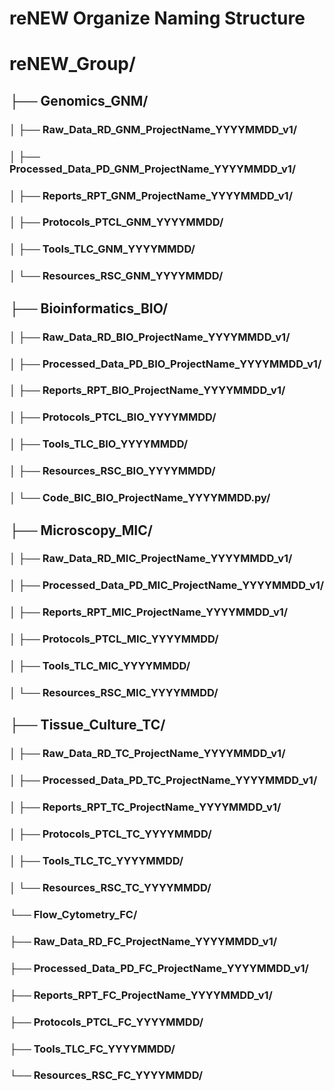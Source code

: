  # reNEW Organize Naming Structure
 
#  reNEW_Group/
##  ├── Genomics_GNM/
### │   ├── Raw_Data_RD_GNM_ProjectName_YYYYMMDD_v1/
### │   ├── Processed_Data_PD_GNM_ProjectName_YYYYMMDD_v1/
### │   ├── Reports_RPT_GNM_ProjectName_YYYYMMDD_v1/
### │   ├── Protocols_PTCL_GNM_YYYYMMDD/
### │   ├── Tools_TLC_GNM_YYYYMMDD/
### │   └── Resources_RSC_GNM_YYYYMMDD/
##  ├── Bioinformatics_BIO/
### │   ├── Raw_Data_RD_BIO_ProjectName_YYYYMMDD_v1/
### │   ├── Processed_Data_PD_BIO_ProjectName_YYYYMMDD_v1/
### │   ├── Reports_RPT_BIO_ProjectName_YYYYMMDD_v1/
### │   ├── Protocols_PTCL_BIO_YYYYMMDD/
### │   ├── Tools_TLC_BIO_YYYYMMDD/
### │   ├── Resources_RSC_BIO_YYYYMMDD/
### │   └── Code_BIC_BIO_ProjectName_YYYYMMDD.py/
##  ├── Microscopy_MIC/
### │   ├── Raw_Data_RD_MIC_ProjectName_YYYYMMDD_v1/
### │   ├── Processed_Data_PD_MIC_ProjectName_YYYYMMDD_v1/
### │   ├── Reports_RPT_MIC_ProjectName_YYYYMMDD_v1/
### │   ├── Protocols_PTCL_MIC_YYYYMMDD/
### │   ├── Tools_TLC_MIC_YYYYMMDD/
### │   └── Resources_RSC_MIC_YYYYMMDD/
##  ├── Tissue_Culture_TC/
### │   ├── Raw_Data_RD_TC_ProjectName_YYYYMMDD_v1/
### │   ├── Processed_Data_PD_TC_ProjectName_YYYYMMDD_v1/
### │   ├── Reports_RPT_TC_ProjectName_YYYYMMDD_v1/
### │   ├── Protocols_PTCL_TC_YYYYMMDD/
### │   ├── Tools_TLC_TC_YYYYMMDD/
### │   └── Resources_RSC_TC_YYYYMMDD/
### └── Flow_Cytometry_FC/
### ├── Raw_Data_RD_FC_ProjectName_YYYYMMDD_v1/
###    ├── Processed_Data_PD_FC_ProjectName_YYYYMMDD_v1/
###    ├── Reports_RPT_FC_ProjectName_YYYYMMDD_v1/
###    ├── Protocols_PTCL_FC_YYYYMMDD/
###    ├── Tools_TLC_FC_YYYYMMDD/
###    └── Resources_RSC_FC_YYYYMMDD/
